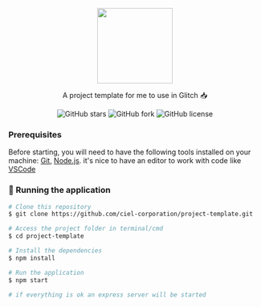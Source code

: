 <p align="center">
  <a href="https://discord.gg/xzNqcwy8Su">
    <img src="https://imgur.com/Dbjd03H.png" height="150" width= alt="Vote Checker" />
  </a>
</p>

<p align="center">A project template for me to use in Glitch 📥</>
<div align="center">
  <img alt="GitHub stars" src="https://img.shields.io/github/stars/ciel-corporation/project-template?color=informational">
  <img alt="GitHub fork" src="https://img.shields.io/github/forks/ciel-corporation/project-template?color=informational">
  <img alt="GitHub license" src="https://img.shields.io/github/license/ciel-corporation/project-template?color=informational">
</div>

### Prerequisites

Before starting, you will need to have the following tools installed on your machine: [Git](https://git-scm.com), [Node.js](https://nodejs.org/en/). it's nice to have an editor to work with code like [VSCode](https://code.visualstudio.com/)

### 🎲 Running the application

```bash
# Clone this repository
$ git clone https://github.com/ciel-corporation/project-template.git

# Access the project folder in terminal/cmd
$ cd project-template

# Install the dependencies
$ npm install

# Run the application
$ npm start

# if everything is ok an express server will be started
```
